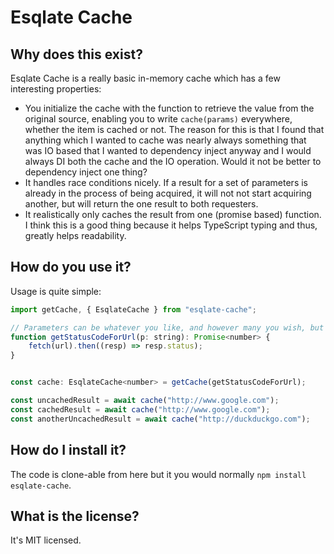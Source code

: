 # Esqlate Cache

## Why does this exist?

Esqlate Cache is a really basic in-memory cache which has a few interesting properties:

 * You initialize the cache with the function to retrieve the value from the original source, enabling you to write `cache(params)` everywhere, whether the item is cached or not. The reason for this is that I found that anything which I wanted to cache was nearly always something that was IO based that I wanted to dependency inject anyway and I would always DI both the cache and the IO operation. Would it not be better to dependency inject one thing?
 * It handles race conditions nicely. If a result for a set of parameters is already in the process of being acquired, it will not not start acquiring another, but will return the one result to both requesters. 
 * It realistically only caches the result from one (promise based) function. I think this is a good thing because it helps TypeScript typing and thus, greatly helps readability.

## How do you use it?

Usage is quite simple:


```js
import getCache, { EsqlateCache } from "esqlate-cache";

// Parameters can be whatever you like, and however many you wish, but they must be JSON serializable.
function getStatusCodeForUrl(p: string): Promise<number> {
    fetch(url).then((resp) => resp.status);
}


const cache: EsqlateCache<number> = getCache(getStatusCodeForUrl);

const uncachedResult = await cache("http://www.google.com");
const cachedResult = await cache("http://www.google.com");
const anotherUncachedResult = await cache("http://duckduckgo.com");
```

## How do I install it?

The code is clone-able from here but it you would normally `npm install esqlate-cache`.

## What is the license?

It's MIT licensed.
